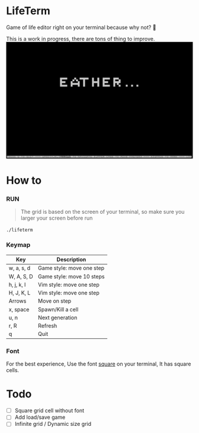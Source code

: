 # LifeTerm
Game of life editor right on your terminal because why not? 🤷

This is a work in progress, there are tons of thing to improve.
![](./assets/earther.png)

# How to 
### RUN
> The grid is based on the screen of your terminal, so make sure you larger your screen before run

`./lifeterm`

### Keymap
| Key      | Description               |
|----------|---------------------------|
| w, a, s, d  | Game style: move one step |
| W, A, S, D  | Game style: move 10 steps |
| h, j, k, l  | Vim style: move one step   |
| H, J, K, L  | Vim style: move one step   |
| Arrows   | Move on step              |
| x, space | Spawn/Kill a cell         |
| u, n     | Next generation           |
| r, R     | Refresh           |
| q        | Quit                      |

### Font
For the best experience, Use the font [square](/assets/square.ttf) on your terminal, It has square cells. 

# Todo
- [ ] Square grid cell without font
- [ ] Add load/save game
- [ ] Infinite grid / Dynamic size grid
